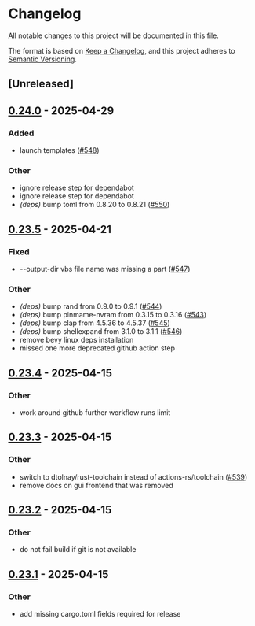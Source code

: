 # Changelog

All notable changes to this project will be documented in this file.

The format is based on [Keep a Changelog](https://keepachangelog.com/en/1.0.0/),
and this project adheres to [Semantic Versioning](https://semver.org/spec/v2.0.0.html).

## [Unreleased]

## [0.24.0](https://github.com/francisdb/vpxtool/compare/v0.23.5...v0.24.0) - 2025-04-29

### Added

- launch templates ([#548](https://github.com/francisdb/vpxtool/pull/548))

### Other

- ignore release step for dependabot
- ignore release step for dependabot
- *(deps)* bump toml from 0.8.20 to 0.8.21 ([#550](https://github.com/francisdb/vpxtool/pull/550))

## [0.23.5](https://github.com/francisdb/vpxtool/compare/v0.23.4...v0.23.5) - 2025-04-21

### Fixed

- --output-dir vbs file name was missing a part ([#547](https://github.com/francisdb/vpxtool/pull/547))

### Other

- *(deps)* bump rand from 0.9.0 to 0.9.1 ([#544](https://github.com/francisdb/vpxtool/pull/544))
- *(deps)* bump pinmame-nvram from 0.3.15 to 0.3.16 ([#543](https://github.com/francisdb/vpxtool/pull/543))
- *(deps)* bump clap from 4.5.36 to 4.5.37 ([#545](https://github.com/francisdb/vpxtool/pull/545))
- *(deps)* bump shellexpand from 3.1.0 to 3.1.1 ([#546](https://github.com/francisdb/vpxtool/pull/546))
- remove bevy linux deps installation
- missed one more deprecated github action step

## [0.23.4](https://github.com/francisdb/vpxtool/compare/v0.23.3...v0.23.4) - 2025-04-15

### Other

- work around github further workflow runs limit

## [0.23.3](https://github.com/francisdb/vpxtool/compare/v0.23.2...v0.23.3) - 2025-04-15

### Other

- switch to dtolnay/rust-toolchain instead of actions-rs/toolchain ([#539](https://github.com/francisdb/vpxtool/pull/539))
- remove docs on gui frontend that was removed

## [0.23.2](https://github.com/francisdb/vpxtool/compare/v0.23.1...v0.23.2) - 2025-04-15

### Other

- do not fail build if git is not available

## [0.23.1](https://github.com/francisdb/vpxtool/compare/v0.23.0...v0.23.1) - 2025-04-15

### Other

- add missing cargo.toml fields required for release
